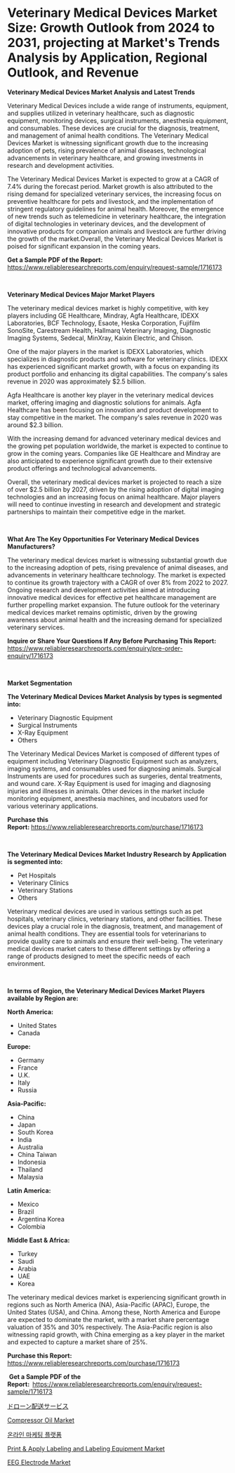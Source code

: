 <p><h1>Veterinary Medical Devices Market Size: Growth Outlook from 2024 to 2031, projecting at Market's Trends Analysis by Application, Regional Outlook, and Revenue</h1></p><p><strong>Veterinary Medical Devices Market Analysis and Latest Trends</strong></p>
<p><p>Veterinary Medical Devices include a wide range of instruments, equipment, and supplies utilized in veterinary healthcare, such as diagnostic equipment, monitoring devices, surgical instruments, anesthesia equipment, and consumables. These devices are crucial for the diagnosis, treatment, and management of animal health conditions. The Veterinary Medical Devices Market is witnessing significant growth due to the increasing adoption of pets, rising prevalence of animal diseases, technological advancements in veterinary healthcare, and growing investments in research and development activities.</p><p>The Veterinary Medical Devices Market is expected to grow at a CAGR of 7.4% during the forecast period. Market growth is also attributed to the rising demand for specialized veterinary services, the increasing focus on preventive healthcare for pets and livestock, and the implementation of stringent regulatory guidelines for animal health. Moreover, the emergence of new trends such as telemedicine in veterinary healthcare, the integration of digital technologies in veterinary devices, and the development of innovative products for companion animals and livestock are further driving the growth of the market.Overall, the Veterinary Medical Devices Market is poised for significant expansion in the coming years.</p></p>
<p><strong>Get a Sample PDF of the Report:&nbsp;</strong> <a href="https://www.reliableresearchreports.com/enquiry/request-sample/1716173">https://www.reliableresearchreports.com/enquiry/request-sample/1716173</a></p>
<p>&nbsp;</p>
<p><strong>Veterinary Medical Devices Major Market Players</strong></p>
<p><p>The veterinary medical devices market is highly competitive, with key players including GE Healthcare, Mindray, Agfa Healthcare, IDEXX Laboratories, BCF Technology, Esaote, Heska Corporation, Fujifilm SonoSite, Carestream Health, Hallmarq Veterinary Imaging, Diagnostic Imaging Systems, Sedecal, MinXray, Kaixin Electric, and Chison.</p><p>One of the major players in the market is IDEXX Laboratories, which specializes in diagnostic products and software for veterinary clinics. IDEXX has experienced significant market growth, with a focus on expanding its product portfolio and enhancing its digital capabilities. The company's sales revenue in 2020 was approximately $2.5 billion.</p><p>Agfa Healthcare is another key player in the veterinary medical devices market, offering imaging and diagnostic solutions for animals. Agfa Healthcare has been focusing on innovation and product development to stay competitive in the market. The company's sales revenue in 2020 was around $2.3 billion.</p><p>With the increasing demand for advanced veterinary medical devices and the growing pet population worldwide, the market is expected to continue to grow in the coming years. Companies like GE Healthcare and Mindray are also anticipated to experience significant growth due to their extensive product offerings and technological advancements.</p><p>Overall, the veterinary medical devices market is projected to reach a size of over $2.5 billion by 2027, driven by the rising adoption of digital imaging technologies and an increasing focus on animal healthcare. Major players will need to continue investing in research and development and strategic partnerships to maintain their competitive edge in the market.</p></p>
<p>&nbsp;</p>
<p><strong>What Are The Key Opportunities For Veterinary Medical Devices Manufacturers?</strong></p>
<p><p>The veterinary medical devices market is witnessing substantial growth due to the increasing adoption of pets, rising prevalence of animal diseases, and advancements in veterinary healthcare technology. The market is expected to continue its growth trajectory with a CAGR of over 8% from 2022 to 2027. Ongoing research and development activities aimed at introducing innovative medical devices for effective pet healthcare management are further propelling market expansion. The future outlook for the veterinary medical devices market remains optimistic, driven by the growing awareness about animal health and the increasing demand for specialized veterinary services.</p></p>
<p><strong>Inquire or Share Your Questions If Any Before Purchasing This Report:</strong> <a href="https://www.reliableresearchreports.com/enquiry/pre-order-enquiry/1716173">https://www.reliableresearchreports.com/enquiry/pre-order-enquiry/1716173</a></p>
<p>&nbsp;</p>
<p><strong>Market Segmentation</strong></p>
<p><strong>The Veterinary Medical Devices Market Analysis by types is segmented into:</strong></p>
<p><ul><li>Veterinary Diagnostic Equipment</li><li>Surgical Instruments</li><li>X-Ray Equipment</li><li>Others</li></ul></p>
<p><p>The Veterinary Medical Devices Market is composed of different types of equipment including Veterinary Diagnostic Equipment such as analyzers, imaging systems, and consumables used for diagnosing animals. Surgical Instruments are used for procedures such as surgeries, dental treatments, and wound care. X-Ray Equipment is used for imaging and diagnosing injuries and illnesses in animals. Other devices in the market include monitoring equipment, anesthesia machines, and incubators used for various veterinary applications.</p></p>
<p><strong>Purchase this Report:&nbsp;</strong><a href="https://www.reliableresearchreports.com/purchase/1716173">https://www.reliableresearchreports.com/purchase/1716173</a></p>
<p>&nbsp;</p>
<p><strong>The Veterinary Medical Devices Market Industry Research by Application is segmented into:</strong></p>
<p><ul><li>Pet Hospitals</li><li>Veterinary Clinics</li><li>Veterinary Stations</li><li>Others</li></ul></p>
<p><p>Veterinary medical devices are used in various settings such as pet hospitals, veterinary clinics, veterinary stations, and other facilities. These devices play a crucial role in the diagnosis, treatment, and management of animal health conditions. They are essential tools for veterinarians to provide quality care to animals and ensure their well-being. The veterinary medical devices market caters to these different settings by offering a range of products designed to meet the specific needs of each environment.</p></p>
<p>&nbsp;</p>
<p><strong>In terms of Region, the Veterinary Medical Devices Market Players available by Region are:</strong></p>
<p>
    <p> <strong> North America: </strong>
        <ul>
            <li>United States</li>
            <li>Canada</li>
        </ul>
        </p> 
    <p> <strong> Europe: </strong>
        <ul>
            <li>Germany</li>
            <li>France</li>
            <li>U.K.</li>
            <li>Italy</li>
            <li>Russia</li>
        </ul>
        </p> 
    <p> <strong> Asia-Pacific: </strong>
        <ul>
            <li>China</li>
            <li>Japan</li>
            <li>South Korea</li>
            <li>India</li>
            <li>Australia</li>
            <li>China Taiwan</li>
            <li>Indonesia</li>
            <li>Thailand</li>
            <li>Malaysia</li>
        </ul>
        </p> 
    <p> <strong> Latin America: </strong>
        <ul>
            <li>Mexico</li>
            <li>Brazil</li>
            <li>Argentina Korea</li>
            <li>Colombia</li>
        </ul>
        </p> 
    <p> <strong> Middle East & Africa: </strong>
        <ul>
            <li>Turkey</li>
            <li>Saudi</li>
            <li>Arabia</li>
            <li>UAE</li>
            <li>Korea</li>
        </ul>
    </p>
    </p>
<p><p>The veterinary medical devices market is experiencing significant growth in regions such as North America (NA), Asia-Pacific (APAC), Europe, the United States (USA), and China. Among these, North America and Europe are expected to dominate the market, with a market share percentage valuation of 35% and 30% respectively. The Asia-Pacific region is also witnessing rapid growth, with China emerging as a key player in the market and expected to capture a market share of 25%.</p></p>
<p><strong>Purchase this Report: </strong><a href="https://www.reliableresearchreports.com/purchase/1716173">https://www.reliableresearchreports.com/purchase/1716173</a></p>
<p>&nbsp;<strong>Get a Sample PDF of the Report:&nbsp;&nbsp;</strong><a href="https://www.reliableresearchreports.com/enquiry/request-sample/1716173">https://www.reliableresearchreports.com/enquiry/request-sample/1716173</a></p>
<p><strong></strong></p>
<p><p><a href="https://medium.com/@samirmayert1/%E3%83%89%E3%83%AD%E3%83%BC%E3%83%B3%E9%85%8D%E9%80%81%E3%82%B5%E3%83%BC%E3%83%93%E3%82%B9%E5%B8%82%E5%A0%B4%E3%81%AF-%E5%B8%82%E5%A0%B4%E3%82%B7%E3%82%A7%E3%82%A2-%E3%82%B5%E3%82%A4%E3%82%BA-2031%E5%B9%B4%E3%81%BE%E3%81%A7%E3%81%AE%E4%BA%88%E6%B8%AC%E3%82%92%E9%87%8D%E7%82%B9%E3%81%AB%E3%81%97%E3%81%A6%E3%81%84%E3%81%BE%E3%81%99-013224370d06">ドローン配送サービス</a></p><p><a href="https://view.publitas.com/reportprime-1/compressor-oil-market-size-reflecting-a-forecast-till-2031-market-by-type-by-application-and-by-geography/">Compressor Oil Market</a></p><p><a href="https://medium.com/@laurendeveaucook9x6z9jm15gi/2024%EB%85%84%EB%B6%80%ED%84%B0-2031%EB%85%84%EA%B9%8C%EC%A7%80%EC%9D%98-%EA%B8%B0%EA%B0%84-%EB%8F%99%EC%95%88-%EC%98%A8%EB%9D%BC%EC%9D%B8-%EB%A7%88%EC%BC%80%ED%8C%85-%ED%94%8C%EB%9E%AB%ED%8F%BC-%EC%8B%9C%EC%9E%A5-%EB%B6%84%EC%84%9D%EA%B3%BC-%ED%81%AC%EA%B8%B0-%EC%A0%84%EB%A7%9D-f462d39f3289">온라인 마케팅 플랫폼</a></p><p><a href="https://fearless-okapi-6c8.notion.site/Print-Apply-Labeling-and-Labeling-Equipment-Market-Size-and-Examines-its-Market-Scope-with-a-Pri-a633d05c74f64b4ab8083be33db48785">Print & Apply Labeling and Labeling Equipment Market</a></p><p><a href="https://github.com/PeterParrish5/Market-Research-Report-List-3/blob/main/eeg-electrode-market.md">EEG Electrode Market</a></p></p>